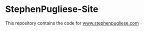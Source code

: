 StephenPugliese-Site
====================
This repository contains the code for www.stephenpugliese.com
